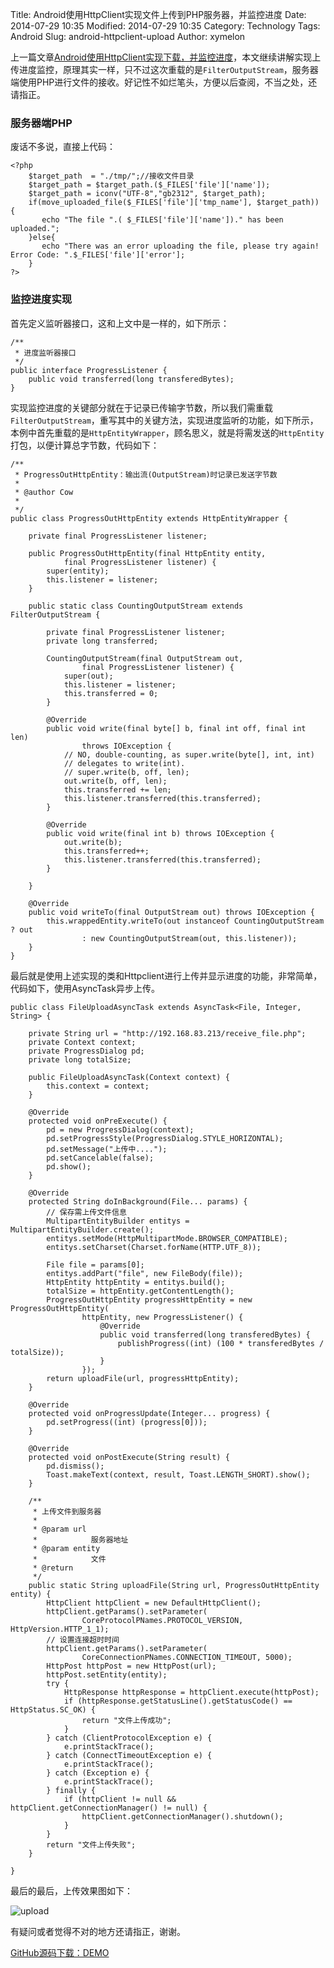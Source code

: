 Title: Android使用HttpClient实现文件上传到PHP服务器，并监控进度
Date: 2014-07-29 10:35
Modified: 2014-07-29 10:35
Category: Technology
Tags: Android
Slug: android-httpclient-upload
Author: xymelon

上一篇文章[Android使用HttpClient实现下载，并监控进度](http://www.xycoding.com/articles/2014/07/28/android-httpclient-download/)，本文继续讲解实现上传进度监控，原理其实一样，只不过这次重载的是`FilterOutputStream`，服务器端使用PHP进行文件的接收。好记性不如烂笔头，方便以后查阅，不当之处，还请指正。

<!-- PELICAN_END_SUMMARY -->

### 服务器端PHP ###

废话不多说，直接上代码：

	<?php
		$target_path  = "./tmp/";//接收文件目录  
		$target_path = $target_path.($_FILES['file']['name']);
		$target_path = iconv("UTF-8","gb2312", $target_path);
		if(move_uploaded_file($_FILES['file']['tmp_name'], $target_path)) {  
		   echo "The file ".( $_FILES['file']['name'])." has been uploaded.";
		}else{  
		   echo "There was an error uploading the file, please try again! Error Code: ".$_FILES['file']['error'];
		}
	?>

### 监控进度实现 ###

首先定义监听器接口，这和上文中是一样的，如下所示：

	/**
	 * 进度监听器接口
	 */
	public interface ProgressListener {
		public void transferred(long transferedBytes);
	}

实现监控进度的关键部分就在于记录已传输字节数，所以我们需重载`FilterOutputStream`，重写其中的关键方法，实现进度监听的功能，如下所示，本例中首先重载的是`HttpEntityWrapper`，顾名思义，就是将需发送的`HttpEntity`打包，以便计算总字节数，代码如下：

	/**
	 * ProgressOutHttpEntity：输出流(OutputStream)时记录已发送字节数
	 * 
	 * @author Cow
	 * 
	 */
	public class ProgressOutHttpEntity extends HttpEntityWrapper {
	
		private final ProgressListener listener;
	
		public ProgressOutHttpEntity(final HttpEntity entity,
				final ProgressListener listener) {
			super(entity);
			this.listener = listener;
		}
	
		public static class CountingOutputStream extends FilterOutputStream {
	
			private final ProgressListener listener;
			private long transferred;
	
			CountingOutputStream(final OutputStream out,
					final ProgressListener listener) {
				super(out);
				this.listener = listener;
				this.transferred = 0;
			}
	
			@Override
			public void write(final byte[] b, final int off, final int len)
					throws IOException {
				// NO, double-counting, as super.write(byte[], int, int)
				// delegates to write(int).
				// super.write(b, off, len);
				out.write(b, off, len);
				this.transferred += len;
				this.listener.transferred(this.transferred);
			}
	
			@Override
			public void write(final int b) throws IOException {
				out.write(b);
				this.transferred++;
				this.listener.transferred(this.transferred);
			}
	
		}
	
		@Override
		public void writeTo(final OutputStream out) throws IOException {
			this.wrappedEntity.writeTo(out instanceof CountingOutputStream ? out
					: new CountingOutputStream(out, this.listener));
		}
	}

最后就是使用上述实现的类和Httpclient进行上传并显示进度的功能，非常简单，代码如下，使用AsyncTask异步上传。

	public class FileUploadAsyncTask extends AsyncTask<File, Integer, String> {
	
		private String url = "http://192.168.83.213/receive_file.php";
		private Context context;
		private ProgressDialog pd;
		private long totalSize;
	
		public FileUploadAsyncTask(Context context) {
			this.context = context;
		}
	
		@Override
		protected void onPreExecute() {
			pd = new ProgressDialog(context);
			pd.setProgressStyle(ProgressDialog.STYLE_HORIZONTAL);
			pd.setMessage("上传中....");
			pd.setCancelable(false);
			pd.show();
		}
	
		@Override
		protected String doInBackground(File... params) {
			// 保存需上传文件信息
			MultipartEntityBuilder entitys = MultipartEntityBuilder.create();
			entitys.setMode(HttpMultipartMode.BROWSER_COMPATIBLE);
			entitys.setCharset(Charset.forName(HTTP.UTF_8));
	
			File file = params[0];
			entitys.addPart("file", new FileBody(file));
			HttpEntity httpEntity = entitys.build();
			totalSize = httpEntity.getContentLength();
			ProgressOutHttpEntity progressHttpEntity = new ProgressOutHttpEntity(
					httpEntity, new ProgressListener() {
						@Override
						public void transferred(long transferedBytes) {
							publishProgress((int) (100 * transferedBytes / totalSize));
						}
					});
			return uploadFile(url, progressHttpEntity);
		}
	
		@Override
		protected void onProgressUpdate(Integer... progress) {
			pd.setProgress((int) (progress[0]));
		}
	
		@Override
		protected void onPostExecute(String result) {
			pd.dismiss();
			Toast.makeText(context, result, Toast.LENGTH_SHORT).show();
		}
	
		/**
		 * 上传文件到服务器
		 * 
		 * @param url
		 *            服务器地址
		 * @param entity
		 *            文件
		 * @return
		 */
		public static String uploadFile(String url, ProgressOutHttpEntity entity) {
			HttpClient httpClient = new DefaultHttpClient();
			httpClient.getParams().setParameter(
					CoreProtocolPNames.PROTOCOL_VERSION, HttpVersion.HTTP_1_1);
			// 设置连接超时时间
			httpClient.getParams().setParameter(
					CoreConnectionPNames.CONNECTION_TIMEOUT, 5000);
			HttpPost httpPost = new HttpPost(url);
			httpPost.setEntity(entity);
			try {
				HttpResponse httpResponse = httpClient.execute(httpPost);
				if (httpResponse.getStatusLine().getStatusCode() == HttpStatus.SC_OK) {
					return "文件上传成功";
				}
			} catch (ClientProtocolException e) {
				e.printStackTrace();
			} catch (ConnectTimeoutException e) {
				e.printStackTrace();
			} catch (Exception e) {
				e.printStackTrace();
			} finally {
				if (httpClient != null && httpClient.getConnectionManager() != null) {
					httpClient.getConnectionManager().shutdown();
				}
			}
			return "文件上传失败";
		}
	
	}

最后的最后，上传效果图如下：

![upload](/images/image-upload.png)

有疑问或者觉得不对的地方还请指正，谢谢。

<a href="https://github.com/cowfighting/ImageWithProgress" target="_blank">GitHub源码下载：DEMO</a>
